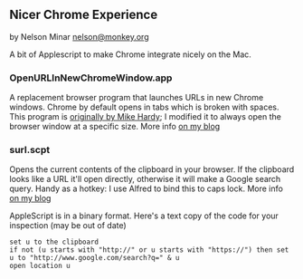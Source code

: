 ## Nicer Chrome Experience
by Nelson Minar <nelson@monkey.org>

A bit of Applescript to make Chrome integrate nicely on the Mac.

### OpenURLInNewChromeWindow.app

A replacement browser program that launches URLs in new Chrome windows. Chrome by default opens in tabs which is broken with spaces. This program is [originally by Mike Hardy](http://smoove-operator.blogspot.com/2011/06/open-links-from-external-applications.html); I modified it to always open the browser window at a specific size. More info [on my blog](http://www.somebits.com/weblog/tech/mac/chrome-new-window-spaces.html)

### surl.scpt

Opens the current contents of the clipboard in your browser. If the clipboard looks like a URL it'll open directly, otherwise it will make a Google search query. Handy as a hotkey: I use Alfred to bind this to caps lock. More info [on my blog](http://www.somebits.com/weblog/tech/good/capslock-to-search-google-on-macos.html)

AppleScript is in a binary format. Here's a text copy of the code for your inspection (may be out of date)

    set u to the clipboard
    if not (u starts with "http://" or u starts with "https://") then set u to "http://www.google.com/search?q=" & u
    open location u